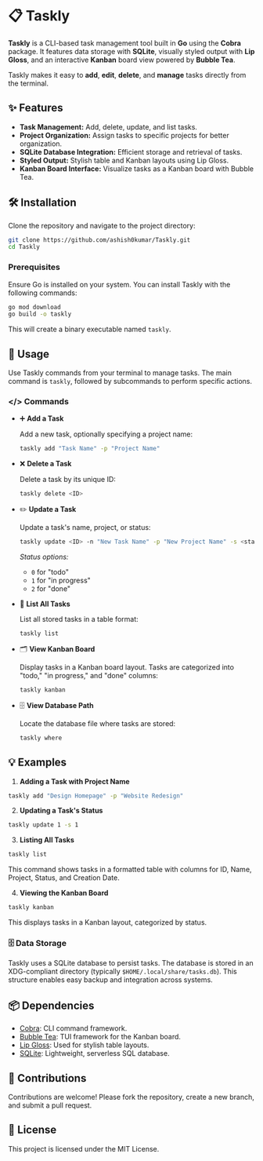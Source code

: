 # 📋 Taskly

**Taskly** is a CLI-based task management tool built in **Go** using the **Cobra** package. It features data storage with **SQLite**, visually styled output with **Lip Gloss**, and an interactive **Kanban** board view powered by **Bubble Tea**.

Taskly makes it easy to **add**, **edit**, **delete**, and **manage** tasks directly from the terminal.


## ✨ Features

- **Task Management:** Add, delete, update, and list tasks.
- **Project Organization:** Assign tasks to specific projects for better organization.
- **SQLite Database Integration:** Efficient storage and retrieval of tasks.
- **Styled Output:** Stylish table and Kanban layouts using Lip Gloss.
- **Kanban Board Interface:** Visualize tasks as a Kanban board with Bubble Tea.


## 🛠️ Installation

Clone the repository and navigate to the project directory:

```bash
git clone https://github.com/ashish0kumar/Taskly.git
cd Taskly
```

### Prerequisites

Ensure Go is installed on your system. You can install Taskly with the following commands:

```bash
go mod download
go build -o taskly
```

This will create a binary executable named `taskly`.

## 🔧 Usage

Use Taskly commands from your terminal to manage tasks. The main command is `taskly`, followed by subcommands to perform specific actions.

### </> Commands

- ➕ **Add a Task**

  Add a new task, optionally specifying a project name:

  ```bash
  taskly add "Task Name" -p "Project Name"
  ```

- ❌ **Delete a Task**

  Delete a task by its unique ID:

  ```bash
  taskly delete <ID>
  ```

- ✏️ **Update a Task**

  Update a task's name, project, or status:

  ```bash
  taskly update <ID> -n "New Task Name" -p "New Project Name" -s <status>
  ```

  *Status options:*
    - `0` for "todo"
    - `1` for "in progress"
    - `2` for "done"

- 📄 **List All Tasks**

  List all stored tasks in a table format:

  ```bash
  taskly list
  ```

- 🗂️ **View Kanban Board**

  Display tasks in a Kanban board layout. Tasks are categorized into "todo," "in progress," and "done" columns:

  ```bash
  taskly kanban
  ```

- 🗄️ **View Database Path**

  Locate the database file where tasks are stored:

  ```bash
  taskly where
  ```

## 💡 Examples

1. **Adding a Task with Project Name**

```bash
taskly add "Design Homepage" -p "Website Redesign"
```

2. **Updating a Task's Status**

```bash
taskly update 1 -s 1
```

3. **Listing All Tasks**

```bash
taskly list
```

This command shows tasks in a formatted table with columns for ID, Name, Project, Status, and Creation Date.

4. **Viewing the Kanban Board**

```bash
taskly kanban
```

This displays tasks in a Kanban layout, categorized by status.

### 🗄️ Data Storage

Taskly uses a SQLite database to persist tasks. The database is stored in an XDG-compliant directory (typically `$HOME/.local/share/tasks.db`). This structure enables easy backup and integration across systems.


## 📦 Dependencies

- [Cobra](https://github.com/spf13/cobra): CLI command framework.
- [Bubble Tea](https://github.com/charmbracelet/bubbletea): TUI framework for the Kanban board.
- [Lip Gloss](https://github.com/charmbracelet/lipgloss): Used for stylish table layouts.
- [SQLite](https://github.com/mattn/go-sqlite3): Lightweight, serverless SQL database.


## 🤝 Contributions

Contributions are welcome! Please fork the repository, create a new branch, and submit a pull request.


## 📜 License

This project is licensed under the MIT License.
